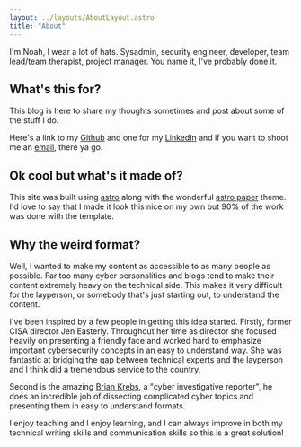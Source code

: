 ```yaml
---
layout: ../layouts/AboutLayout.astro
title: "About"
---
```


I'm Noah, I wear a lot of hats. Sysadmin, security engineer, developer, team lead/team therapist, project manager. You name it, I've probably done it.

## What's this for?

This blog is here to share my thoughts sometimes and post about some of the stuff I do.

Here's a link to my [Github](https://github.com/noah344) and one for my [LinkedIn](https://www.linkedin.com/in/noah--harris/) and if you want to shoot me an [email](mailto:noah.rambles@gmail.com), there ya go.

## Ok cool but what's it made of?

This site was built using [astro](https://astro.build/) along with the wonderful [astro paper](https://github.com/satnaing/astro-paper) theme. I'd love to say that I made it look this nice on my own but 90% of the work was done with the template.

## Why the weird format?

Well, I wanted to make my content as accessible to as many people as possible.  Far too many cyber personalities and blogs tend to make their content extremely heavy on the technical side.  This makes it very difficult for the layperson, or somebody that's just starting out, to understand the content.

I've been inspired by a few people in getting this idea started.  Firstly, former CISA director Jen Easterly.  Throughout her time as director she focused heavily on presenting a friendly face and worked hard to emphasize important cybersecurity concepts in an easy to understand way.  She was fantastic at bridging the gap between technical experts and the layperson and I think did a tremendous service to the country.

Second is the amazing [Brian Krebs](https://krebsonsecurity.com/), a "cyber investigative reporter", he does an incredible job of dissecting complicated cyber topics and presenting them in easy to understand formats.

I enjoy teaching and I enjoy learning, and I can always improve in both my technical writing skills and communication skills so this is a great solution!